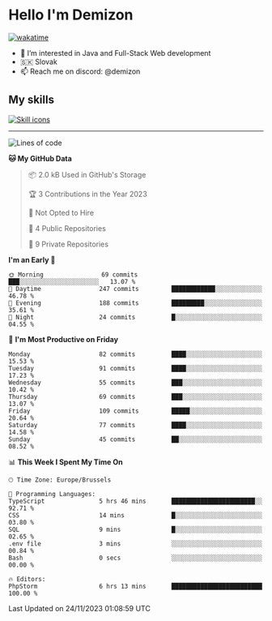 # Hello I'm Demizon
[![wakatime](https://wakatime.com/badge/user/6ad1949f-d6d7-44f9-9eee-c35e54cc499b.svg)](https://wakatime.com/@6ad1949f-d6d7-44f9-9eee-c35e54cc499b)
- 👀 I’m interested in Java and Full-Stack Web development
- 🇸🇰 Slovak
- 📫 Reach me on discord: @demizon

## My skills
[![Skill icons](https://skillicons.dev/icons?i=java,js,ts,html,css,react,nextjs,tailwind,supabase,py,git,docker,linux,mysql,postgres,mongo&theme=dark)](https://github.com/Demizon3433)

---

<!--START_SECTION:waka-->
![Lines of code](https://img.shields.io/badge/From%20Hello%20World%20I%27ve%20Written-108.1%20thousand%20lines%20of%20code-blue)

**🐱 My GitHub Data** 

> 📦 2.0 kB Used in GitHub's Storage 
 > 
> 🏆 3 Contributions in the Year 2023
 > 
> 🚫 Not Opted to Hire
 > 
> 📜 4 Public Repositories 
 > 
> 🔑 9 Private Repositories 
 > 
**I'm an Early 🐤** 

```text
🌞 Morning                69 commits          ███░░░░░░░░░░░░░░░░░░░░░░   13.07 % 
🌆 Daytime                247 commits         ████████████░░░░░░░░░░░░░   46.78 % 
🌃 Evening                188 commits         █████████░░░░░░░░░░░░░░░░   35.61 % 
🌙 Night                  24 commits          █░░░░░░░░░░░░░░░░░░░░░░░░   04.55 % 
```
📅 **I'm Most Productive on Friday** 

```text
Monday                   82 commits          ████░░░░░░░░░░░░░░░░░░░░░   15.53 % 
Tuesday                  91 commits          ████░░░░░░░░░░░░░░░░░░░░░   17.23 % 
Wednesday                55 commits          ███░░░░░░░░░░░░░░░░░░░░░░   10.42 % 
Thursday                 69 commits          ███░░░░░░░░░░░░░░░░░░░░░░   13.07 % 
Friday                   109 commits         █████░░░░░░░░░░░░░░░░░░░░   20.64 % 
Saturday                 77 commits          ████░░░░░░░░░░░░░░░░░░░░░   14.58 % 
Sunday                   45 commits          ██░░░░░░░░░░░░░░░░░░░░░░░   08.52 % 
```


📊 **This Week I Spent My Time On** 

```text
🕑︎ Time Zone: Europe/Brussels

💬 Programming Languages: 
TypeScript               5 hrs 46 mins       ███████████████████████░░   92.71 % 
CSS                      14 mins             █░░░░░░░░░░░░░░░░░░░░░░░░   03.80 % 
SQL                      9 mins              █░░░░░░░░░░░░░░░░░░░░░░░░   02.65 % 
.env file                3 mins              ░░░░░░░░░░░░░░░░░░░░░░░░░   00.84 % 
Bash                     0 secs              ░░░░░░░░░░░░░░░░░░░░░░░░░   00.00 % 

🔥 Editors: 
PhpStorm                 6 hrs 13 mins       █████████████████████████   100.00 % 
```


 Last Updated on 24/11/2023 01:08:59 UTC
<!--END_SECTION:waka-->
